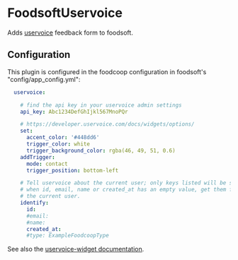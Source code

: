 FoodsoftUservoice
=================

Adds [uservoice](https://uservoice.com/) feedback form to foodsoft.


Configuration
-------------

This plugin is configured in the foodcoop configuration in foodsoft's
"config/app\_config.yml":

```yaml
  uservoice:

    # find the api key in your uservoice admin settings
    api_key: Abc1234DefGhIjkl567MnoPQr

    # https://developer.uservoice.com/docs/widgets/options/
    set:
      accent_color: '#448dd6'
      trigger_color: white
      trigger_background_color: rgba(46, 49, 51, 0.6)
    addTrigger:
      mode: contact
      trigger_position: bottom-left

    # Tell uservoice about the current user; only keys listed will be sent,
    # when id, email, name or created_at has an empty value, get them from
    # the current user.
    identify:
      id:
      #email:
      #name:
      created_at:
      #type: ExampleFoodcoopType
```

See also the [uservoice-widget documentation](http://rubydoc.info/gems/uservoice-widget).
